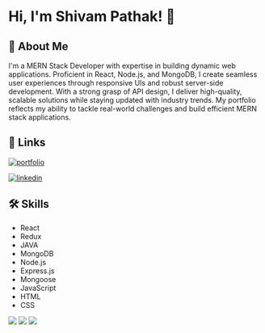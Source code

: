 
# Hi, I'm Shivam Pathak! 👋

## 🚀 About Me
I'm a MERN Stack Developer with expertise in building dynamic web applications. Proficient in React, Node.js, and MongoDB, I create seamless user experiences through responsive UIs and robust server-side development. With a strong grasp of API design, I deliver high-quality, scalable solutions while staying updated with industry trends. My portfolio reflects my ability to tackle real-world challenges and build efficient MERN stack applications.


## 🔗 Links

[![portfolio](https://img.shields.io/badge/my_portfolio-000?style=for-the-badge&logo=ko-fi&logoColor=white)](https://Shivampathak124.github.io/)

[![linkedin](https://img.shields.io/badge/linkedin-0A66C2?style=for-the-badge&logo=linkedin&logoColor=white)](https://www.linkedin.com/in/shivampathak1915124/)

## 🛠 Skills

- React
- Redux
- JAVA
- MongoDB
- Node.js
- Express.js
- Mongoose
- JavaScript
- HTML
- CSS


<img src="https://github-readme-streak-stats.herokuapp.com/?user=Shivampathak124&theme=onedark&hide_border=true&date_format=M%20j%5B%2C%20Y%5D&mode=weekly"/>
<img src="https://github-readme-stats.vercel.app/api/top-langs/?username=Shivampathak124&layout=compact"/>
<img src="https://github-readme-stats.vercel.app/api?username=Shivampathak124&show_icons=true&theme=radical"/>
